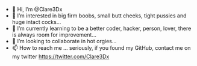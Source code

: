 - 👋 Hi, I’m @Clare3Dx
- 👀 I’m interested in big firm boobs, small butt cheeks, tight pussies and huge intact cocks...
- 🌱 I’m currently learning to be a better coder, hacker, person, lover, there is always room for improvement...
- 💞️ I’m looking to collaborate in hot orgies...
- 📫 How to reach me ... seriously, if you found my GitHub, contact me on my twitter https://twitter.com/Clare3Dx

<!---
Clare3Dx/Clare3Dx is a ✨ special ✨ repository because its `README.md` (this file) appears on your GitHub profile.
You can click the Preview link to take a look at your changes.
--->
